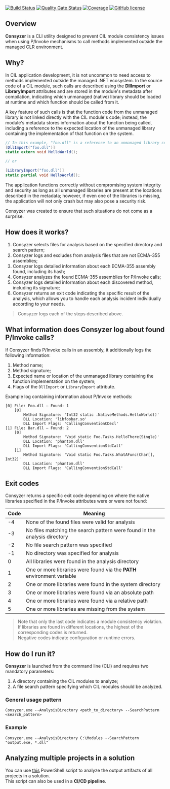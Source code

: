 [![Build Status](https://github.com/Maslinin/Consyzer/workflows/Build/badge.svg)](https://github.com/Maslinin/Consyzer/actions/workflows/build.yml) [![Quality Gate Status](https://sonarcloud.io/api/project_badges/measure?project=Maslinin_Consyzer&metric=alert_status)](https://sonarcloud.io/summary/new_code?id=Maslinin_Consyzer) [![Coverage](https://sonarcloud.io/api/project_badges/measure?project=Maslinin_Consyzer&metric=coverage)](https://sonarcloud.io/summary/new_code?id=Maslinin_Consyzer) [![GitHub license](https://badgen.net/github/license/Maslinin/Consyzer)](https://github.com/Maslinin/Consyzer/blob/master/LICENSE)

## Overview
**Consyzer** is a CLI utility designed to prevent CIL module consistency issues when using P/Invoke mechanisms to call methods implemented outside the managed CLR environment.

## Why?
In CIL application development, it is not uncommon to need access to methods implemented outside the managed .NET ecosystem. In the source code of a CIL module, such calls are described using the **DllImport** or **LibraryImport** attributes and are stored in the module's metadata after compilation, indicating which unmanaged (native) library should be loaded at runtime and which function should be called from it.

A key feature of such calls is that the function code from the unmanaged library is not linked directly with the CIL module's code;
instead, the module's metadata stores information about the function being called, including a reference to the expected location of the unmanaged library containing the implementation of that function on the system.

```csharp
// In this example, "foo.dll" is a reference to an unmanaged library containing the implementation of the HelloWorld function:
[DllImport("foo.dll")]
static extern void HelloWorld();

// or

[LibraryImport("foo.dll")]
static partial void HelloWorld();
```

The application functions correctly without compromising system integrity and security as long as all unmanaged libraries are present at the locations described in the metadata;
however, if even one of the libraries is missing, the application will not only crash but may also pose a security risk.

Consyzer was created to ensure that such situations do not come as a surprise.

## How does it works?
1. Consyzer selects files for analysis based on the specified directory and search pattern;  
2. Consyzer logs and excludes from analysis files that are not ECMA-355 assemblies;  
3. Consyzer logs detailed information about each ECMA-355 assembly found, including its hash;  
4. Consyzer analyzes the found ECMA-355 assemblies for P/Invoke calls;  
5. Consyzer logs detailed information about each discovered method, including its signature;  
6. Consyzer returns an exit code indicating the specific result of the analysis, which allows you to handle each analysis incident individually according to your needs.

> Consyzer logs each of the steps described above.

## What information does Consyzer log about found P/Invoke calls?
If Consyzer finds P/Invoke calls in an assembly, it additionally logs the following information:
1. Method name;  
2. Method signature;  
3. Expected name or location of the unmanaged library containing the function implementation on the system;  
4. Flags of the `DllImport` or `LibraryImport` attribute.

Example log containing information about P/Invoke methods:
```
[0] File: Foo.dll — Found: 1
	[0]
		Method Signature: 'Int32 static .NativeMethods.HelloWorld()'
		DLL Location: 'libfoobar.so'
		DLL Import Flags: 'CallingConventionCDecl'
[1] File: Bar.dll — Found: 2
	[0]
		Method Signature: 'Void static Foo.Tasks.HelloThere(Single)'
		DLL Location: 'phantom.dll'
		DLL Import Flags: 'CallingConventionStdCall'
	[1]
		Method Signature: 'Void static Foo.Tasks.WhatAFunc(Char[], Int32)'
		DLL Location: 'phantom.dll'
		DLL Import Flags: 'CallingConventionStdCall'
```

## Exit codes
Consyzer returns a specific exit code depending on where the native libraries specified in the P/Invoke attributes were or were not found:

| Code | Meaning                                                                          |
|------|----------------------------------------------------------------------------------|
| -4   | None of the found files were valid for analysis                                  |
| -3   | No files matching the search pattern were found in the analysis directory        |
| -2   | No file search pattern was specified                                             |
| -1   | No directory was specified for analysis                                          |
| 0    | All libraries were found in the analysis directory                               |
| 1    | One or more libraries were found via the **PATH** environment variable           |
| 2    | One or more libraries were found in the system directory                         |
| 3    | One or more libraries were found via an absolute path                            |
| 4    | One or more libraries were found via a relative path                             |
| 5    | One or more libraries are missing from the system                                |

> Note that only the last code indicates a module consistency violation.  
> If libraries are found in different locations, the highest of the corresponding codes is returned.  
> Negative codes indicate configuration or runtime errors.

## How do I run it?
**Consyzer** is launched from the command line (CLI) and requires two mandatory parameters:
1. A directory containing the CIL modules to analyze;
2. A file search pattern specifying which CIL modules should be analyzed.

### General usage pattern
```
Consyzer.exe --AnalysisDirectory <path_to_directory> --SearchPattern <search_pattern>
```

### Example
```
Consyzer.exe --AnalysisDirectory C:\Modules --SearchPattern "output.exe, *.dll"
```

## Analyzing multiple projects in a solution
You can use [this](https://github.com/Maslinin/Consyzer/blob/master/DevOps/SolutionAnalyzer.ps1) PowerShell script to analyze the output artifacts of all projects in a solution.  
This script can also be used in a **CI/CD pipeline**.
